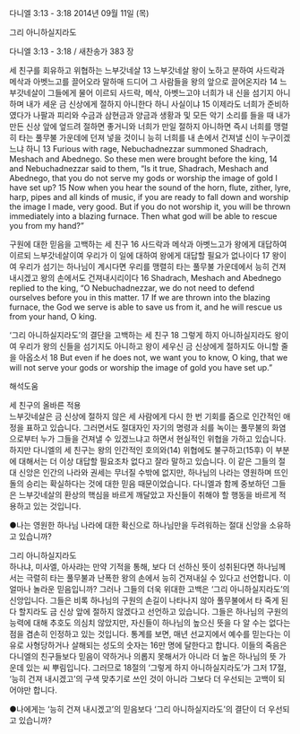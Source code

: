다니엘 3:13 - 3:18 
2014년 09월 11일 (목)

그리 아니하실지라도



다니엘 3:13 - 3:18 / 새찬송가 383 장


세 친구를 회유하고 위협하는 느부갓네살
13 느부갓네살 왕이 노하고 분하여 사드락과 메삭과 아벳느고를 끌어오라 말하매 드디어 그 사람들을 왕의 앞으로 끌어온지라 14 느부갓네살이 그들에게 물어 이르되 사드락, 메삭, 아벳느고야 너희가 내 신을 섬기지 아니하며 내가 세운 금 신상에게 절하지 아니한다 하니 사실이냐 15 이제라도 너희가 준비하였다가 나팔과 피리와 수금과 삼현금과 양금과 생황과 및 모든 악기 소리를 들을 때 내가 만든 신상 앞에 엎드려 절하면 좋거니와 너희가 만일 절하지 아니하면 즉시 너희를 맹렬히 타는 풀무불 가운데에 던져 넣을 것이니 능히 너희를 내 손에서 건져낼 신이 누구이겠느냐 하니
13 Furious with rage, Nebuchadnezzar summoned Shadrach, Meshach and Abednego. So these men were brought before the king, 14 and Nebuchadnezzar said to them, “Is it true, Shadrach, Meshach and Abednego, that you do not serve my gods or worship the image of gold I have set up? 15 Now when you hear the sound of the horn, flute, zither, lyre, harp, pipes and all kinds of music, if you are ready to fall down and worship the image I made, very good. But if you do not worship it, you will be thrown immediately into a blazing furnace. Then what god will be able to rescue you from my hand?”   

구원에 대한 믿음을 고백하는 세 친구 
16 사드락과 메삭과 아벳느고가 왕에게 대답하여 이르되 느부갓네살이여 우리가 이 일에 대하여 왕에게 대답할 필요가 없나이다 17 왕이여 우리가 섬기는 하나님이 계시다면 우리를 맹렬히 타는 풀무불 가운데에서 능히 건져내시겠고 왕의 손에서도 건져내시리이다
16 Shadrach, Meshach and Abednego replied to the king, “O Nebuchadnezzar, we do not need to defend ourselves before you in this matter. 17 If we are thrown into the blazing furnace, the God we serve is able to save us from it, and he will rescue us from your hand, O king.  

‘그리 아니하실지라도’의 결단을 고백하는 세 친구
18 그렇게 하지 아니하실지라도 왕이여 우리가 왕의 신들을 섬기지도 아니하고 왕이 세우신 금 신상에게 절하지도 아니할 줄을 아옵소서
18 But even if he does not, we want you to know, O king, that we will not serve your gods or worship the image of gold you have set up.”

해석도움





세 친구의 올바른 적용  
느부갓네살은 금 신상에 절하지 않은 세 사람에게 다시 한 번 기회를 줌으로 인간적인 애정을 표하고 있습니다. 그러면서도 절대자인 자기의 명령과 쇠를 녹이는 풀무불의 화염으로부터 누가 그들을 건져낼 수 있겠느냐고 하면서 현실적인 위협을 가하고 있습니다. 하지만 다니엘의 세 친구는 왕의 인간적인 호의와(14) 위협에도 불구하고(15후) 이 부분에 대해서는 더 이상 대답할 필요조차 없다고 잘라 말하고 있습니다. 이 같은 그들의 절대 신앙은 인간의 나라와 권세는 무너질 수밖에 없지만, 하나님의 나라는 영원하며 뜨인돌의 승리는 확실하다는 것에 대한 믿음 때문이었습니다. 다니엘과 함께 중보하던 그들은 느부갓네살의 환상의 핵심을 바르게 깨달았고 자신들이 취해야 할 행동을 바르게 적용하고 있는 것입니다.   

●나는 영원한 하나님 나라에 대한 확신으로 하나님만을 두려워하는 절대 신앙을 소유하고 있습니까?

그리 아니하실지라도  
하나냐, 미사엘, 아사랴는 만약 기적을 통해, 보다 더 선하신 뜻이 성취된다면 하나님께서는 극렬히 타는 풀무불과 난폭한 왕의 손에서 능히 건져내실 수 있다고 선언합니다. 이 얼마나 놀라운 믿음입니까? 그러나 그들의 더욱 위대한 고백은 ‘그리 아니하실지라도’의 신앙입니다. 그들은 비록 하나님의 구원의 손길이 나타나지 않아 풀무불에서 타 죽게 된다 할지라도 금 신상 앞에 절하지 않겠다고 선언하고 있습니다. 그들은 하나님의 구원의 능력에 대해 추호도 의심치 않았지만, 자신들이 하나님의 높으신 뜻을 다 알 수는 없다는 점을 겸손히 인정하고 있는 것입니다. 통계를 보면, 매년 선교지에서 예수를 믿는다는 이유로 사형당하거나 살해되는 성도의 숫자는 16만 명에 달한다고 합니다. 이들의 죽음은 다니엘의 친구들보다 믿음이 약하거나 의롭지 못해서가 아니라 더 높은 하나님의 뜻 가운데 있는 씨 뿌림입니다. 그러므로 18절의 ‘그렇게 하지 아니하실지라도’가 그저 17절, ‘능히 건져 내시겠고’의 구색 맞추기로 쓰인 것이 아니라 그보다 더 우선되는 고백이 되어야만 합니다.

●나에게는 ‘능히 건져 내시겠고’의 믿음보다 ‘그리 아니하실지라도’의 결단이 더 우선되고 있습니까?